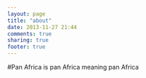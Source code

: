 ```yaml
---
layout: page
title: "about"
date: 2013-11-27 21:44
comments: true
sharing: true
footer: true
---
```


#Pan Africa
is pan Africa
meaning pan Africa
